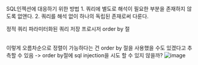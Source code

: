 <p>SQL인젝션에 대응하기 위한 방법
1. 쿼리에 별도로 해석이 필요한 부분을 존재하지 않도록 없앤다.
2. 쿼리를 해석 없이 하나의 독립된 존재로써 다룬다.

정적 쿼리
파라미터화된 쿼리
저장 프로시저
order by 절</p>
<br>
이렇게 오름차순으로 정렬이 가능하다는 건 order by 절을 사용했을 수도 있겠다고 추측할 수 있음 -> order by절에 sql injection을 시도 할 수 있지 않을까?
![image](https://github.com/Bottomdeal/WebGoat/assets/120577570/42fa173c-2fee-4664-ac81-9df6a47facfa)

